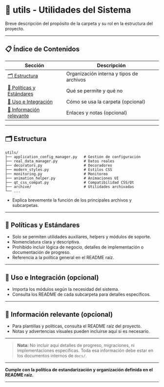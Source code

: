 # 🧰 utils - Utilidades del Sistema

Breve descripción del propósito de la carpeta y su rol en la estructura del proyecto.

---

## 📋 Índice de Contenidos

| Sección                                             | Descripción                              |
| --------------------------------------------------- | ---------------------------------------- |
| [🗂️ Estructura](#estructura)                         | Organización interna y tipos de archivos |
| [📁 Políticas y Estándares](#políticas-y-estándares) | Qué se permite y qué no                  |
| [🚀 Uso e Integración](#uso-e-integración)           | Cómo se usa la carpeta (opcional)        |
| [📖 Información relevante](#información-relevante)   | Enlaces y notas (opcional)               |

---

## 🗂️ Estructura

```
utils/
├── application_config_manager.py   # Gestión de configuración
├── real_data_manager.py            # Datos reales
├── decorators.py                   # Decoradores
├── modern_styles.py                # Estilos CSS
├── monitoring.py                   # Monitoreo
├── animation_helper.py             # Animaciones UI
├── qt_css_compat.py                # Compatibilidad CSS/Qt
├── archive/                        # Utilidades archivadas
└── ...
```

- Explica brevemente la función de los principales archivos y subcarpetas.

---

## 📁 Políticas y Estándares

- Solo se permiten utilidades auxiliares, helpers y módulos de soporte.
- Nomenclatura clara y descriptiva.
- Prohibido incluir lógica de negocio, detalles de implementación o documentación de progreso.
- Referencia a la política general en el README raíz.

---

## 🚀 Uso e Integración (opcional)

- Importa los módulos según la necesidad del sistema.
- Consulta los README de cada subcarpeta para detalles específicos.

---

## 📖 Información relevante (opcional)

- Para plantillas y políticas, consulta el README raíz del proyecto.
- Notas y advertencias visuales pueden incluirse aquí si es necesario.

---

> **Nota:** No incluir aquí detalles de progreso, migraciones, ni implementaciones específicas. Toda esa información debe estar en los documentos internos de `docs/`.

---

**Cumple con la política de estandarización y organización definida en el README raíz.**

---
